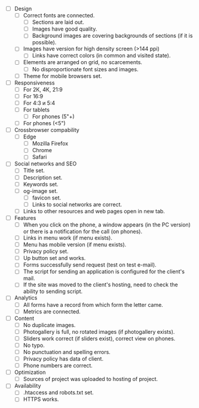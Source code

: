 - [ ] Design
  - [ ] Correct fonts are connected.
	- [ ] Sections are laid out.
	- [ ] Images have good quality.
	- [ ] Background images are covering backgrounds of sections (if it is possible).
  - [ ] Images have version for high density screen (>144 ppi)
	- [ ] Links have correct colors (in common and visited state).
  - [ ] Elements are arranged on grid, no scarcements.
	- [ ] No disproportionate font sizes and images.
  - [ ] Theme for mobile browsers set.
- [ ] Responsiveness
	- [ ] For 2К, 4К, 21:9
  - [ ] For 16:9
  - [ ] For 4:3 и 5:4
  - [ ] For tablets
	- [ ] For phones (5"+)
  - [ ] For phones (<5")
- [ ] Crossbrowser compability
  - [ ] Edge
	- [ ] Mozilla Firefox
	- [ ] Chrome
	- [ ] Safari
- [ ] Social networks and SEO
	- [ ] Title set.
	- [ ] Description set.
	- [ ] Keywords set.
  - [ ] og-image set.
	- [ ] favicon set.
	- [ ] Links to social networks are correct.
  - [ ] Links to other resources and web pages open in new tab.
- [ ] Features
	- [ ] When you click on the phone, a window appears (in the PC version) or there is a notification for the call (on phones).
	- [ ] Links in menu work (if menu exists).
	- [ ] Menu has mobile version (if menu exists).
	- [ ] Privacy policy set.
	- [ ] Up button set and works.
	- [ ] Forms successfully send request (test on test e-mail).
	- [ ] The script for sending an application is configured for the client's mail.
  - [ ] If the site was moved to the client's hosting, need to check the ability to sending script.
- [ ] Analytics
	- [ ] All forms have a record from which form the letter came.
  - [ ] Metrics are connected.
- [ ] Content
	- [ ] No duplicate images.
	- [ ] Photogallery is full, no rotated images (if photogallery exists).
	- [ ] Sliders work correct (if sliders exist), correct view on phones.
	- [ ] No typo.
	- [ ] No punctuation and spelling errors.
	- [ ] Privacy policy has data of client.
	- [ ] Phone numbers are correct.
- [ ] Optimization
	- [ ] Sources of project was uploaded to hosting of project.
- [ ] Availability
	- [ ] .htaccess and robots.txt set.
  - [ ] HTTPS works.
